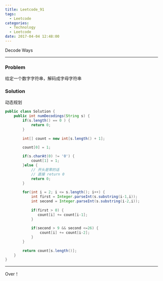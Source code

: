 ```yaml
---
title: Leetcode_91
tags:
  - Leetcode
categories:
  - Technology
  - Leetcode
date: 2017-04-04 12:48:00
---
```

Decode Ways
<!-- more -->

***

### Problem
给定一个数字字符串，解码成字母字符串

### Solution 
动态规划
``` java
public class Solution {
    public int numDecodings(String s) {
        if(s.length() == 0 ) {
            return 0;
        }
        
        int[] count = new int[s.length() + 1];
        
        count[0] = 1;

        if(s.charAt(0) != '0') {
            count[1] = 1;
        }else {
            // 开头是零的话 
            // 直接 return 0
            return 0;
        }
        
        for(int i = 2; i <= s.length(); i++) {
            int first = Integer.parseInt(s.substring(i-1,i));
            int second = Integer.parseInt(s.substring(i-2,i));
            
            if(first > 0) {
               count[i] += count[i-1];
            }
            
            if(second > 9 && second <=26) {
                count[i] += count[i-2];
            }
        }
        
        return count[s.length()];
    }
}
```


*** 

Over！










































